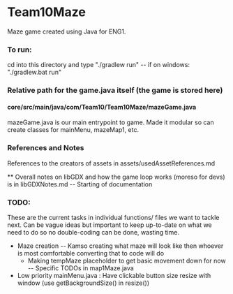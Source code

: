 # Team10Maze
Maze game created using Java for ENG1.

### To run:
cd into this directory and type "./gradlew run" -- if on windows: "./gradlew.bat run"

### Relative path for the game.java itself (the game is stored here)
#### core/src/main/java/com/Team10/Team10Maze/mazeGame.java
mazeGame.java is our main entrypoint to game.
Made it modular so can create classes for mainMenu, mazeMap1, etc.

### References and Notes
References to the creators of assets in assets/usedAssetReferences.md

** Overall notes on libGDX and how the game loop works (moreso for devs) is in libGDXNotes.md -- Starting of documentation


### TODO:
These are the current tasks in individual functions/ files we want to tackle next. Can be vague ideas but important to keep up-to-date on what we need to do so no double-coding can be done, wasting time.

- Maze creation -- Kamso creating what maze will look like then whoever is most comfortable converting that to code will do
    - Making tempMaze placeholder to get basic movement down for now -- Specific TODOs in map1Maze.java
- Low priority mainMenu.java : Have clickable button size resize with window (use getBackgroundSize() in resize())
